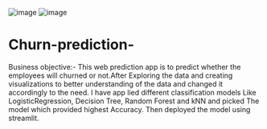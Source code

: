 ![image](https://github.com/Siddhikarekar/Churn-prediction-/assets/133471018/f1f48889-d755-44a1-bf65-51bff54f7110)
![image](https://github.com/Siddhikarekar/Churn-prediction-/assets/133471018/0ee21f1c-b805-40b0-82c4-252f84c22112)

# Churn-prediction-
Business objective:- This web prediction app is to predict whether the employees will churned or not.After Exploring the data and creating visualizations to better understanding of the data and changed it accordingly to the need. I have app   lied different classification models Like LogisticRegression, Decision Tree, Random Forest and kNN and picked The model which provided highest Accuracy. Then deployed the model using streamlit.
